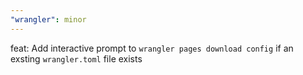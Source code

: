```yaml
---
"wrangler": minor
---
```


feat: Add interactive prompt to `wrangler pages download config` if an exsting `wrangler.toml` file exists
